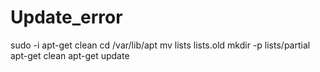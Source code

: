 Update_error
============
sudo -i
 apt-get clean
 cd /var/lib/apt
 mv lists lists.old
 mkdir -p lists/partial
 apt-get clean
 apt-get update
